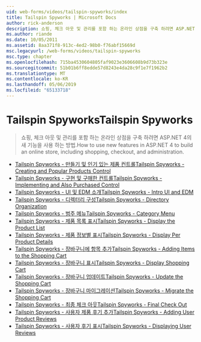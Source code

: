 ```yaml
---
uid: web-forms/videos/tailspin-spyworks/index
title: Tailspin Spyworks | Microsoft Docs
author: rick-anderson
description: 쇼핑, 체크 아웃 및 관리를 포함 하는 온라인 상점을 구축 하려면 ASP.NET 4의 새 기능을 사용 하는 방법.
ms.author: riande
ms.date: 10/05/2011
ms.assetid: 8aa371f8-913c-4ed2-98b0-f76abf15669d
msc.legacyurl: /web-forms/videos/tailspin-spyworks
msc.type: chapter
ms.openlocfilehash: 715ba4530604805faf9023e3606608b9d73b323e
ms.sourcegitcommit: 51b01b6ff8edde57d8243e4da28c9f1e7f1962b2
ms.translationtype: MT
ms.contentlocale: ko-KR
ms.lasthandoff: 05/06/2019
ms.locfileid: "65133718"
---
```

# <a name="tailspin-spyworks"></a><span data-ttu-id="5eeca-103">Tailspin Spyworks</span><span class="sxs-lookup"><span data-stu-id="5eeca-103">Tailspin Spyworks</span></span>

> <span data-ttu-id="5eeca-104">쇼핑, 체크 아웃 및 관리를 포함 하는 온라인 상점을 구축 하려면 ASP.NET 4의 새 기능을 사용 하는 방법.</span><span class="sxs-lookup"><span data-stu-id="5eeca-104">How to use new features in ASP.NET 4 to build an online store, including shopping, checkout, and administration.</span></span>

- [<span data-ttu-id="5eeca-105">Tailspin Spyworks - 만들기 및 인기 있는 제품 컨트롤</span><span class="sxs-lookup"><span data-stu-id="5eeca-105">Tailspin Spyworks - Creating and Popular Products Control</span></span>](tailspin-spyworks-creating-and-using-the-popular-products-control.md)
- [<span data-ttu-id="5eeca-106">Tailspin Spyworks - 구현 및 구매한 컨트롤</span><span class="sxs-lookup"><span data-stu-id="5eeca-106">Tailspin Spyworks - Implementing and Also Purchased Control</span></span>](tailspin-spyworks-implementing-and-using-the-also-purchased-control.md)
- [<span data-ttu-id="5eeca-107">Tailspin Spyworks - UI 및 EDM 소개</span><span class="sxs-lookup"><span data-stu-id="5eeca-107">Tailspin Spyworks - Intro UI and EDM</span></span>](tailspin-spyworks-intro-ui-and-edm.md)
- [<span data-ttu-id="5eeca-108">Tailspin Spyworks - 디렉터리 구성</span><span class="sxs-lookup"><span data-stu-id="5eeca-108">Tailspin Spyworks - Directory Organization</span></span>](tailspin-spyworks-directory-organization.md)
- [<span data-ttu-id="5eeca-109">Tailspin Spyworks - 범주 메뉴</span><span class="sxs-lookup"><span data-stu-id="5eeca-109">Tailspin Spyworks - Category Menu</span></span>](tailspin-spyworks-category-menu.md)
- [<span data-ttu-id="5eeca-110">Tailspin Spyworks - 제품 목록 표시</span><span class="sxs-lookup"><span data-stu-id="5eeca-110">Tailspin Spyworks - Display the Product List</span></span>](tailspin-spyworks-display-the-product-list.md)
- [<span data-ttu-id="5eeca-111">Tailspin Spyworks - 제품 정보별 표시</span><span class="sxs-lookup"><span data-stu-id="5eeca-111">Tailspin Spyworks - Display Per Product Details</span></span>](tailspin-spyworks-display-per-product-details.md)
- [<span data-ttu-id="5eeca-112">Tailspin Spyworks - 장바구니에 항목 추가</span><span class="sxs-lookup"><span data-stu-id="5eeca-112">Tailspin Spyworks - Adding Items to the Shopping Cart</span></span>](tailspin-spyworks-adding-items-to-the-shopping-cart.md)
- [<span data-ttu-id="5eeca-113">Tailspin Spyworks - 장바구니 표시</span><span class="sxs-lookup"><span data-stu-id="5eeca-113">Tailspin Spyworks - Display Shopping Cart</span></span>](tailspin-spyworks-display-shopping-cart.md)
- [<span data-ttu-id="5eeca-114">Tailspin Spyworks - 장바구니 업데이트</span><span class="sxs-lookup"><span data-stu-id="5eeca-114">Tailspin Spyworks - Update the Shopping Cart</span></span>](tailspin-spyworks-update-the-shopping-cart.md)
- [<span data-ttu-id="5eeca-115">Tailspin Spyworks - 장바구니 마이그레이션</span><span class="sxs-lookup"><span data-stu-id="5eeca-115">Tailspin Spyworks - Migrate the Shopping Cart</span></span>](tailspin-spyworks-migrate-the-shopping-cart.md)
- [<span data-ttu-id="5eeca-116">Tailspin Spyworks - 최종 체크 아웃</span><span class="sxs-lookup"><span data-stu-id="5eeca-116">Tailspin Spyworks - Final Check Out</span></span>](tailspin-spyworks-final-check-out.md)
- [<span data-ttu-id="5eeca-117">Tailspin Spyworks - 사용자 제품 후기 추가</span><span class="sxs-lookup"><span data-stu-id="5eeca-117">Tailspin Spyworks - Adding User Product Reviews</span></span>](tailspin-spyworks-adding-user-product-reviews.md)
- [<span data-ttu-id="5eeca-118">Tailspin Spyworks - 사용자 후기 표시</span><span class="sxs-lookup"><span data-stu-id="5eeca-118">Tailspin Spyworks - Displaying User Reviews</span></span>](tailspin-spyworks-displaying-user-reviews.md)
